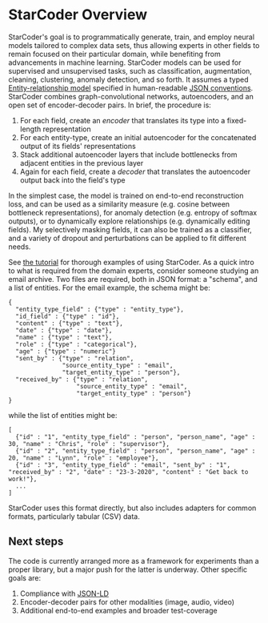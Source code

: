 # StarCoder Overview

StarCoder's goal is to programmatically generate, train, and employ neural models tailored to complex data sets, thus allowing experts in other fields to remain focused on their particular domain, while benefiting from advancements in machine learning.  StarCoder models can be used for supervised and unsupervised tasks, such as classification, augmentation, cleaning, clustering, anomaly detection, and so forth.  It assumes a typed [Entity-relationship model](https://en.wikipedia.org/wiki/Entity%E2%80%93relationship_model) specified in human-readable [JSON conventions](https://json-ld.org/).  StarCoder combines graph-convolutional networks, autoencoders, and an open set of encoder-decoder pairs.  In brief, the procedure is:

1.  For each field, create an *encoder* that translates its type into a fixed-length representation
2.  For each entity-type, create an initial autoencoder for the concatenated output of its fields' representations
3.  Stack additional autoencoder layers that include bottlenecks from adjacent entities in the previous layer
4.  Again for each field, create a *decoder* that translates the autoencoder output back into the field's type

In the simplest case, the model is trained on end-to-end reconstruction loss, and can be used as a similarity measure (e.g. cosine between bottleneck representations), for anomaly detection (e.g. entropy of softmax outputs), or to dynamically explore relationships (e.g. dynamically editing fields).  My selectively masking fields, it can also be trained as a classifier, and a variety of dropout and perturbations can be applied to fit different needs.

See [the tutorial](TUTORIAL.md) for thorough examples of using StarCoder.  As a quick intro to what is required from the domain experts, consider someone studying an email archive.  Two files are required, both in JSON format: a "schema", and a list of entities.  For the email example, the schema might be:

```
{
  "entity_type_field" : {"type" : "entity_type"},
  "id_field" : {"type" : "id"},
  "content" : {"type" : "text"},
  "date" : {"type" : "date"},
  "name" : {"type" : "text"},
  "role" : {"type" : "categorical"},
  "age" : {"type" : "numeric"}
  "sent_by" : {"type" : "relation",
	           "source_entity_type" : "email",
			   "target_entity_type" : "person"},
  "received_by" : {"type" : "relation",
                   "source_entity_type" : "email",
	               "target_entity_type" : "person"}
}
```

while the list of entities might be:

```
[
  {"id" : "1", "entity_type_field" : "person", "person_name", "age" : 30, "name" : "Chris", "role" : "supervisor"},
  {"id" : "2", "entity_type_field" : "person", "person_name", "age" : 20, "name" : "Lynn", "role" : "employee"},
  {"id" : "3", "entity_type_field" : "email", "sent_by" : "1", "received_by" : "2", "date" : "23-3-2020", "content" : "Get back to work!"},
  ...
]
```

StarCoder uses this format directly, but also includes adapters for common formats, particularly tabular (CSV) data.

## Next steps

The code is currently arranged more as a framework for experiments than a proper library, but a major push for the latter is underway.  Other specific goals are:

1.  Compliance with [JSON-LD](https://json-ld.org/)
2.  Encoder-decoder pairs for other modalities (image, audio, video)
3.  Additional end-to-end examples and broader test-coverage
